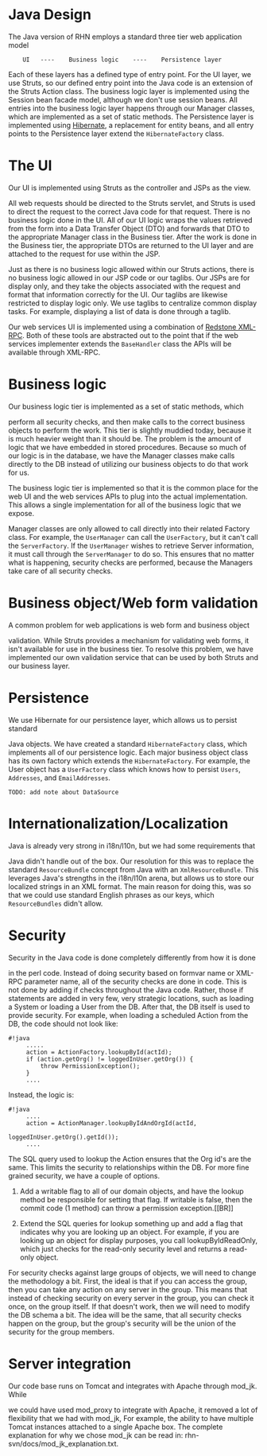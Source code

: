 # Java Design

The Java version of RHN employs a standard three tier web application model


        UI   ----    Business logic    ----    Persistence layer

Each of these layers has a defined type of entry point.  For the UI layer, we
use Struts, so our defined entry point into the Java code is an extension
of the Struts Action class.  The business logic layer is implemented using
the Session bean facade model, although we don't use session beans.  All
entries into the business logic layer happens through our Manager classes, 
which are implemented as a set of static methods.  The Persistence layer
is implemented using [Hibernate](http://hibernate.org/), a replacement for entity beans, and all 
entry points to the Persistence layer extend the `HibernateFactory` class.
# The UI

Our UI is implemented using Struts as the controller and JSPs as the view.

All web requests should be directed to the Struts servlet, and Struts is 
used to direct the request to the correct Java code for that request.  There 
is no business logic done in the UI.  All of our UI logic wraps the values
retrieved from the form into a Data Transfer Object (DTO) and forwards that
DTO to the appropriate Manager class in the Business tier.  After the work is
done in the Business tier, the appropriate DTOs are returned to the UI layer
and are attached to the request for use within the JSP.

Just as there is no business logic allowed within our Struts actions, there is
no business logic allowed in our JSP code or our taglibs.  Our JSPs are for
display only, and they take the objects associated with the request and 
format that information correctly for the UI.  Our taglibs are likewise
restricted to display logic only.  We use taglibs to centralize common display
tasks.  For example, displaying a list of data is done through a taglib.

Our web services UI is implemented using a combination of [Redstone XML-RPC](http://xmlrpc.sourceforge.net/).  Both of these tools are abstracted out to the point that if the
web services implementer extends the `BaseHandler` class the APIs will be 
available through XML-RPC.
# Business logic

Our business logic tier is implemented as a set of static methods, which

perform all security checks, and then make calls to the correct business
objects to perform the work.  This tier is slightly muddied today, because
it is much heavier weight than it should be.  The problem is the amount of
logic that we have embedded in stored procedures.  Because so much of our
logic is in the database, we have the Manager classes make calls directly
to the DB instead of utilizing our business objects to do that work for us.

The business logic tier is implemented so that it is the common place for the
web UI and the web services APIs to plug into the actual implementation.  This
allows a single implementation for all of the business logic that we expose.

Manager classes are only allowed to call directly into their related Factory
class.  For example, the `UserManager` can call the `UserFactory`, but it can't
call the `ServerFactory`.  If the `UserManager` wishes to retrieve Server 
information, it must call through the `ServerManager` to do so.  This ensures
that no matter what is happening, security checks are performed, because the
Managers take care of all security checks.
# Business object/Web form validation

A common problem for web applications is web form and business object 

validation.  While Struts provides a mechanism for validating web forms, it
isn't available for use in the business tier.  To resolve this problem, we have
implemented our own validation service that can be used by both Struts and our
business layer.
# Persistence

We use Hibernate for our persistence layer, which allows us to persist standard

Java objects.  We have created a standard `HibernateFactory` class, which 
implements all of our persistence logic.  Each major business object class has
its own factory which extends the `HibernateFactory`.  For example, the User
object has a `UserFactory` class which knows how to persist `Users`, `Addresses`,
and `EmailAddresses`.


    TODO: add note about DataSource
# Internationalization/Localization

Java is already very strong in i18n/l10n, but we had some requirements that

Java didn't handle out of the box.  Our resolution for this was to replace
the standard `ResourceBundle` concept from Java with an `XmlResourceBundle`.  This
leverages Java's strengths in the i18n/l10n arena, but allows us to store our
localized strings in an XML format.  The main reason for doing this, was so 
that we could use standard English phrases as our keys, which `ResourceBundles`
didn't allow.
# Security

Security in the Java code is done completely differently from how it is done

in the perl code.  Instead of doing security based on formvar name or XML-RPC
parameter name, all of the security checks are done in code.  This is not done
by adding if checks throughout the Java code.  Rather, those if statements are
added in very few, very strategic locations, such as loading a System or
loading a User from the DB.  After that, the DB itself is used to provide
security.  For example, when loading a scheduled Action from the DB, the code
should not look like:


    #!java
         .....
         action = ActionFactory.lookupById(actId);
         if (action.getOrg() != loggedInUser.getOrg()) {
             throw PermissionException();
         }
         ....

Instead, the logic is:


    #!java
         ....
         action = ActionManager.lookupByIdAndOrgId(actId,
                                                   loggedInUser.getOrg().getId());
         ....

The SQL query used to lookup the Action ensures that the Org id's are the
same.  This limits the security to relationships within the DB.  For more fine
grained security, we have a couple of options.

1)  Add a writable flag to all of our domain objects, and have the lookup
method be responsible for setting that flag.  If writable is false, then the
commit code (1 method) can throw a permission exception.[[BR]]

2)  Extend the SQL queries for lookup something up and add a flag that
indicates why you are looking up an object.  For example, if you are looking
up an object for display purposes, you call lookupByIdReadOnly, which just
checks for the read-only security level and returns a read-only object.

For security checks against large groups of objects, we will need to change
the methodology a bit.  First, the ideal is that if you can access the group,
then you can take any action on any server in the group.  This means that
instead of checking security on every server in the group, you can check it
once, on the group itself.  If that doesn't work, then we will need to modify
the DB schema a bit.  The idea will be the same, that all security checks
happen on the group, but the group's security will be the union of the 
security for the group members.
# Server integration

Our code base runs on Tomcat and integrates with Apache through mod_jk.  While

we could have used mod_proxy to integrate with Apache, it removed a lot of
flexibility that we had with mod_jk,  For example, the ability to have multiple
Tomcat instances attached to a single Apache box.  The complete explanation
for why we chose mod_jk can be read in:   rhn-svn/docs/mod_jk_explanation.txt.

